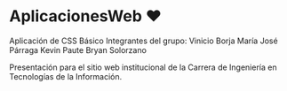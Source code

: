 # AplicacionesWeb ♥
Aplicación de CSS Básico
Integrantes del grupo:
Vinicio Borja
María José Párraga
Kevin Paute
Bryan Solorzano

Presentación para el sitio web institucional de la Carrera de Ingeniería en Tecnologías de la Información.
